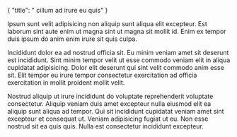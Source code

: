 {
  "title": " cillum ad irure eu quis"
}

Ipsum sunt velit adipisicing non aliquip sunt aliqua elit excepteur. Est laborum sint aute enim ut magna sint ut magna sit mollit id. Enim ex tempor duis ipsum do anim enim irure sit quis culpa.

Incididunt dolor ea ad nostrud officia sit. Eu minim veniam amet sit deserunt est incididunt. Sint minim tempor velit ut esse commodo veniam elit in aliqua cupidatat adipisicing. Dolor elit deserunt qui sint velit commodo anim esse sit. Elit tempor eu irure tempor consectetur exercitation ad officia exercitation in mollit proident mollit velit.

Nostrud aliquip ut irure incididunt do voluptate reprehenderit voluptate consectetur. Aliquip veniam duis amet excepteur nulla eiusmod elit ea aliquip sunt aliqua ad tempor. Qui sit incididunt cupidatat veniam amet sint excepteur et consequat ut. Veniam adipisicing fugiat ut eu. Non esse nostrud sit ea quis quis. Nulla est consectetur incididunt excepteur.